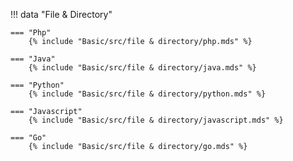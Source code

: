 !!! data "File & Directory"

    === "Php"
        {% include "Basic/src/file & directory/php.mds" %}

    === "Java"
        {% include "Basic/src/file & directory/java.mds" %}

    === "Python"
        {% include "Basic/src/file & directory/python.mds" %}

    === "Javascript"
        {% include "Basic/src/file & directory/javascript.mds" %}

    === "Go"
        {% include "Basic/src/file & directory/go.mds" %}
